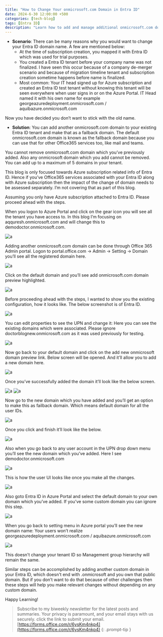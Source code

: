 ```yaml
---
title: "How to Change Your onmicrosoft.com Domain in Entra ID"
date: 2024-6-30 12:00:00 +500
categories: [tech-blog]
tags: [Entra ID]
description: "Learn how to add and manage additional onmicrosoft.com domains in Entra ID for Azure subscriptions, ensuring flexibility in domain naming and user management"
---
```


* **Scenario**: There can be many reasons why you would want to change your Entra ID domain name. A few are mentioned below:
    * At the time of subscription creation, you mapped it with Entra ID which was used for trial purposes.
    * You created a Entra ID tenant before your company name was not finalized. I have seen this occur because of a company de-merger scenario and because of migration timeline tenant and subscription creation sometime happens before name is finalized.
    * Most common: Your IT head signed up for Azure subscription and created an Entra ID test tenant without knowing this tenant will be seen everywhere when user signs in or on the Azure Portal. IT Head named it with his own name for example georgeazuredeployment.onmicrosoft.com / aquibazure.onmicrosoft.com 

Now you have decided you don’t want to stick with the old name.

* **Solution**: You can add another onmicrosoft.com domain to your existing Entra ID tenant and make that as a failback domain. The default onmicrosoft.com domain is known as the fallback domain because you can use that for other Office365 services too, like mail and teams.

You cannot remove onmicrosoft.com domain which you’ve previously added. Also any onmicrosoft domain which you add cannot be removed. You can add up to a maximum of 5 domains in your tenant.

This blog is only focused towards Azure subscription related info of Entra ID. Hence if you’ve Office365 services associated with your Entra ID along with Azure subscription then the impact of the change of domain needs to be assessed separately. I’m not covering that as part of this blog.

Assuming you only have Azure subscription attached to Entra ID. Please proceed ahead with the steps.

When you logon to Azure Portal and click on the gear icon you will see all the tenant you have access to. In this blog I’m focusing on aqquresh.onmicrosoft.com and will change this to demodoctor.onmicrosoft.com.

![a](https://raw.githubusercontent.com/qureshiaquib/qureshiaquib.github.io/main/assets/30062024/picture1.jpg)

Adding another onmicrosoft.com domain can be done through Office 365 Admin portal.
Logon to portal.office.com -> Admin -> Setting -> Domain
you’ll see all the registered domain here.

![a](https://raw.githubusercontent.com/qureshiaquib/qureshiaquib.github.io/main/assets/30062024/picture2.jpg)

Click on the default domain and you’ll see add onmicrosoft.com domain preview highlighted.

![a](https://raw.githubusercontent.com/qureshiaquib/qureshiaquib.github.io/main/assets/30062024/picture3.jpg)

Before proceeding ahead with the steps, I wanted to show you the existing configuration, how it looks like. The below screenshot is of Entra ID.

![a](https://raw.githubusercontent.com/qureshiaquib/qureshiaquib.github.io/main/assets/30062024/picture4.jpg)

You can edit properties to see the UPN and change it: Here you can see the existing domains which were associated. Please ignore doctorblognew.onmicrosoft.com as it was used previously for testing.

![a](https://raw.githubusercontent.com/qureshiaquib/qureshiaquib.github.io/main/assets/30062024/picture5.jpg)

Now go back to your default domain and click on the add new onmicrosoft domain preview link. Below screen will be opened. And it’ll allow you to add a new domain here.

![a](https://raw.githubusercontent.com/qureshiaquib/qureshiaquib.github.io/main/assets/30062024/picture6.jpg)

Once you’ve successfully added the domain it’ll look like the below screen.

![a](https://raw.githubusercontent.com/qureshiaquib/qureshiaquib.github.io/main/assets/30062024/picture7.jpg)
![a](https://raw.githubusercontent.com/qureshiaquib/qureshiaquib.github.io/main/assets/30062024/picture8.jpg)


Now go to the new domain which you have added and you’ll get an option to make this as failback domain. Which means default domain for all the user IDs.

![a](https://raw.githubusercontent.com/qureshiaquib/qureshiaquib.github.io/main/assets/30062024/picture9.jpg)

Once you click and finish it’ll look like the below.

![a](https://raw.githubusercontent.com/qureshiaquib/qureshiaquib.github.io/main/assets/30062024/picture10.jpg)

Also when you go back to any user account in the UPN drop down menu you’ll see the new domain which you’ve added. Here I see demodoctor.onmicrosoft.com

![a](https://raw.githubusercontent.com/qureshiaquib/qureshiaquib.github.io/main/assets/30062024/picture11.jpg)

This is how the user UI looks like once you make all the changes.

![a](https://raw.githubusercontent.com/qureshiaquib/qureshiaquib.github.io/main/assets/30062024/picture12.jpg)

Also goto Entra ID in Azure Portal and select the default domain to your own domain which you’ve added. If you’ve some custom domain you can ignore this step.

![a](https://raw.githubusercontent.com/qureshiaquib/qureshiaquib.github.io/main/assets/30062024/picture13.jpg)


When you go back to setting menu in Azure portal you’ll see the new domain name:
Your users won’t realize georgeazuredeployment.onmicrosoft.com / aquibazure.onmicrosoft.com

![a](https://raw.githubusercontent.com/qureshiaquib/qureshiaquib.github.io/main/assets/30062024/picture14.jpg)

This doesn't change your tenant ID so Management group hierarchy will remain the same.

Similar steps can be accomplished by adding another custom domain in your Entra ID, which doesn't end with .onmicrosoft and you own that public domain. 
But if you don’t want to do that because of other challenges then these steps will help you make relevant changes without depending on any custom domain.

Happy Learning!

>Subscribe to my biweekly newsletter for the latest posts and summaries. Your privacy is paramount, and your email stays with us securely.
click the link to submit your email.
[https://forms.office.com/r/6ysKm4nkp4](https://forms.office.com/r/6ysKm4nkp4)
{: .prompt-tip }
